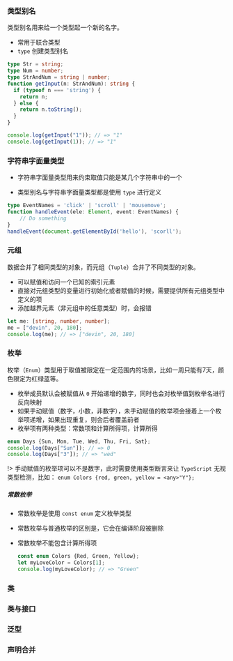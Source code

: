 ### 类型别名

类型别名用来给一个类型起一个新的名字。

+ 常用于联合类型
+ `type` 创建类型别名

```typescript
type Str = string;
type Num = number;
type StrAndNum = string | number;
function getInput(n: StrAndNum): string {
  if (typeof n === 'string') {
    return n;
  } else {
    return n.toString();
  }
}

console.log(getInput("1")); // => "1"
console.log(getInput(1)); // => "1"
```



### 字符串字面量类型

* 字符串字面量类型用来约束取值只能是某几个字符串中的一个

* 类型别名与字符串字面量类型都是使用 `type` 进行定义

```typescript
type EventNames = 'click' | 'scroll' | 'mousemove';
function handleEvent(ele: Element, event: EventNames) {
    // Do something
}
handleEvent(document.getElementById('hello'), 'scorll');
```



### 元组

数据合并了相同类型的对象，而元组（`Tuple`）合并了不同类型的对象。

+ 可以赋值和访问一个已知的索引元素
+ 直接对元组类型的变量进行初始化或者赋值的时候，需要提供所有元组类型中定义的项
+ 添加越界元素（非元组中的任意类型）时，会报错

```typescript
let me: [string, number, number];
me = ["devin", 20, 180];
console.log(me); // => ["devin", 20, 180]
```



### 枚举

枚举（`Enum`）类型用于取值被限定在一定范围内的场景，比如一周只能有7天，颜色限定为红绿蓝等。

+ 枚举成员默认会被赋值从 `0` 开始递增的数字，同时也会对枚举值到枚举名进行反向映射
+ 如果手动赋值（数字，小数，非数字），未手动赋值的枚举项会接着上一个枚举项递增，如果出现重复，则会后者覆盖前者
+ 枚举项有两种类型：常数项和计算所得项，计算所得

```typescript
enum Days {Sun, Mon, Tue, Wed, Thu, Fri, Sat};
console.log(Days["Sun"]); // => 0
console.log(Days["3"]); // => "wed"
```

!> 手动赋值的枚举项可以不是数字，此时需要使用类型断言来让 `TypeScript` 无视类型检测，比如： `enum Colors {red, green, yellow = <any>"Y"};`

##### 常数枚举

* 常数枚举是使用 `const enum` 定义枚举类型

* 常数枚举与普通枚举的区别是，它会在编译阶段被删除

* 常数枚举不能包含计算所得项

  ```typescript
  const enum Colors {Red, Green, Yellow};
  let myLoveColor = Colors[1];
  console.log(myLoveColor); // => "Green"
  ```

  

### 类





### 类与接口





### 泛型





### 声明合并





